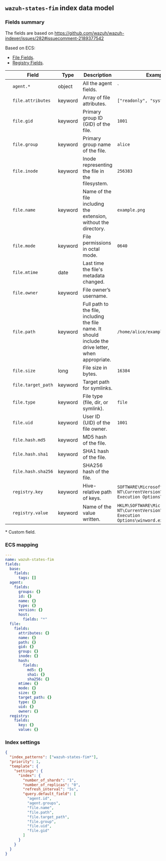 ## `wazuh-states-fim` index data model

### Fields summary

The fields are based on https://github.com/wazuh/wazuh-indexer/issues/282#issuecomment-2189377542

Based on ECS:

- [File Fields](https://www.elastic.co/guide/en/ecs/current/ecs-file.html).
- [Registry Fields](https://www.elastic.co/guide/en/ecs/current/ecs-registry.html).

|     | Field              | Type    | Description                                                                                           | Example                                                                                               |
| --- | ------------------ | ------- | ----------------------------------------------------------------------------------------------------- | ----------------------------------------------------------------------------------------------------- |
|     | `agent.*`          | object  | All the agent fields.                                                                                 | `                                                                                                     |
|     | `file.attributes`  | keyword | Array of file attributes.                                                                             | `["readonly", "system"]`                                                                              |
|     | `file.gid`         | keyword | Primary group ID (GID) of the file.                                                                   | `1001`                                                                                                |
|     | `file.group`       | keyword | Primary group name of the file.                                                                       | `alice`                                                                                               |
|     | `file.inode`       | keyword | Inode representing the file in the filesystem.                                                        | `256383`                                                                                              |
|     | `file.name`        | keyword | Name of the file including the extension, without the directory.                                      | `example.png`                                                                                         |
|     | `file.mode`        | keyword | File permissions in octal mode.                                                                       | `0640`                                                                                                |
|     | `file.mtime`       | date    | Last time the file's metadata changed.                                                                |                                                                                                       |
|     | `file.owner`       | keyword | File owner’s username.                                                                                |                                                                                                       |
|     | `file.path`        | keyword | Full path to the file, including the file name. It should include the drive letter, when appropriate. | `/home/alice/example.png`                                                                             |
|     | `file.size`        | long    | File size in bytes.                                                                                   | `16384`                                                                                               |
|     | `file.target_path` | keyword | Target path for symlinks.                                                                             |                                                                                                       |
|     | `file.type`        | keyword | File type (file, dir, or symlink).                                                                    | `file`                                                                                                |
|     | `file.uid`         | keyword | User ID (UID) of the file owner.                                                                      | `1001`                                                                                                |
|     | `file.hash.md5`    | keyword | MD5 hash of the file.                                                                                 |                                                                                                       |
|     | `file.hash.sha1`   | keyword | SHA1 hash of the file.                                                                                |                                                                                                       |
|     | `file.hash.sha256` | keyword | SHA256 hash of the file.                                                                              |                                                                                                       |
|     | `registry.key`     | keyword | Hive-relative path of keys.                                                                           | `SOFTWARE\Microsoft\Windows NT\CurrentVersion\Image File Execution Options\winword.exe`               |
|     | `registry.value`   | keyword | Name of the value written.                                                                            | `HKLM\SOFTWARE\Microsoft\Windows NT\CurrentVersion\Image File Execution Options\winword.exe\Debugger` |

\* Custom field.

### ECS mapping

```yml
---
name: wazuh-states-fim
fields:
  base:
    fields:
      tags: []
  agent:
    fields:
      groups: {}
      id: {}
      name: {}
      type: {}
      version: {}
      host:
        fields: "*"
  file:
    fields:
      attributes: {}
      name: {}
      path: {}
      gid: {}
      group: {}
      inode: {}
      hash:
        fields:
          md5: {}
          sha1: {}
          sha256: {}
      mtime: {}
      mode: {}
      size: {}
      target_path: {}
      type: {}
      uid: {}
      owner: {}
  registry:
    fields:
      key: {}
      value: {}
```

### Index settings

```json
{
  "index_patterns": ["wazuh-states-fim*"],
  "priority": 1,
  "template": {
    "settings": {
      "index": {
        "number_of_shards": "1",
        "number_of_replicas": "0",
        "refresh_interval": "5s",
        "query.default_field": [
          "agent.id",
          "agent.groups",
          "file.name",
          "file.path",
          "file.target_path",
          "file.group",
          "file.uid",
          "file.gid"
        ]
      }
    }
  }
}
```
